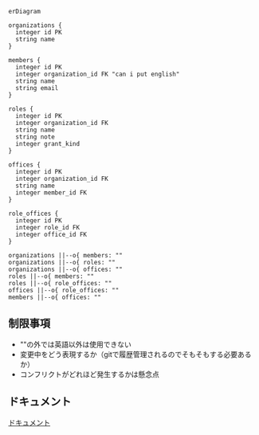 ```mermaid
erDiagram

organizations {
  integer id PK
  string name
}

members {
  integer id PK
  integer organization_id FK "can i put english"
  string name
  string email
}

roles {
  integer id PK
  integer organization_id FK
  string name
  string note
  integer grant_kind
}

offices {
  integer id PK
  integer organization_id FK
  string name
  integer member_id FK
}

role_offices {
  integer id PK
  integer role_id FK
  integer office_id FK
}

organizations ||--o{ members: ""
organizations ||--o{ roles: ""
organizations ||--o{ offices: ""
roles ||--o{ members: ""
roles ||--o{ role_offices: ""
offices ||--o{ role_offices: ""
members ||--o{ offices: ""

```

## 制限事項
- ""の外では英語以外は使用できない
- 変更中をどう表現するか（gitで履歴管理されるのでそもそもする必要あるか）
- コンフリクトがどれほど発生するかは懸念点


## ドキュメント
[ドキュメント](https://mermaid-js.github.io/mermaid/#/)

